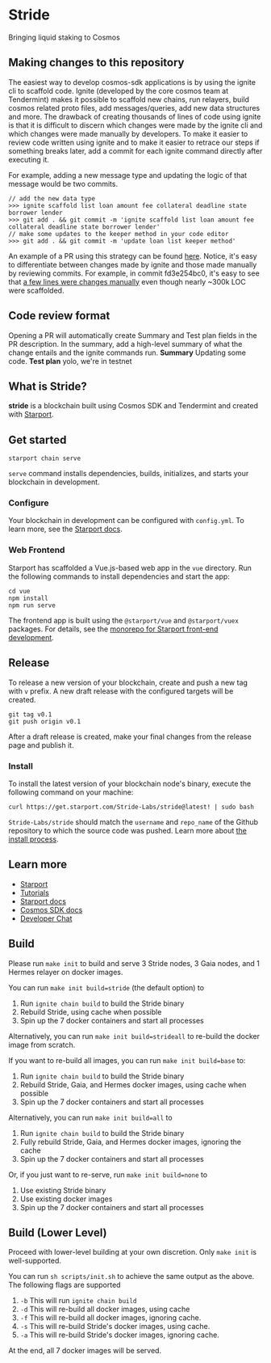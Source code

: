 # Stride

Bringing liquid staking to Cosmos

## Making changes to this repository

The easiest way to develop cosmos-sdk applications is by using the ignite cli to scaffold code. Ignite (developed by the core cosmos team at Tendermint) makes it possible to scaffold new chains, run relayers, build cosmos related proto files, add messages/queries, add new data structures and more. The drawback of creating thousands of lines of code using ignite is that it is difficult to discern which changes were made by the ignite cli and which changes were made manually by developers. To make it easier to review code written using ignite and to make it easier to retrace our steps if something breaks later, add a commit for each ignite command directly after executing it.

For example, adding a new message type and updating the logic of that message would be two commits.

```
// add the new data type
>>> ignite scaffold list loan amount fee collateral deadline state borrower lender
>>> git add . && git commit -m 'ignite scaffold list loan amount fee collateral deadline state borrower lender'
// make some updates to the keeper method in your code editor
>>> git add . && git commit -m 'update loan list keeper method'
```

An example of a PR using this strategy can be found [here](https://github.com/Stride-Labs/stride/pull/1). Notice, it's easy to differentiate between changes made by ignite and those made manually by reviewing commits. For example, in commit fd3e254bc0, it's easy to see that [a few lines were changes manually](https://github.com/Stride-Labs/stride/pull/1/commits/fd3e254bc0844fe65f5e98f12b366feef2a285f9) even though nearly ~300k LOC were scaffolded.

## Code review format

Opening a PR will automatically create Summary and Test plan fields in the PR description. In the summary, add a high-level summary of what the change entails and the ignite commands run.
**Summary**
Updating some code.
**Test plan**
yolo, we're in testnet

## What is Stride?

**stride** is a blockchain built using Cosmos SDK and Tendermint and created with [Starport](https://starport.com).

## Get started

```
starport chain serve
```

`serve` command installs dependencies, builds, initializes, and starts your blockchain in development.

### Configure

Your blockchain in development can be configured with `config.yml`. To learn more, see the [Starport docs](https://docs.starport.com).

### Web Frontend

Starport has scaffolded a Vue.js-based web app in the `vue` directory. Run the following commands to install dependencies and start the app:

```
cd vue
npm install
npm run serve
```

The frontend app is built using the `@starport/vue` and `@starport/vuex` packages. For details, see the [monorepo for Starport front-end development](https://github.com/tendermint/vue).

## Release

To release a new version of your blockchain, create and push a new tag with `v` prefix. A new draft release with the configured targets will be created.

```
git tag v0.1
git push origin v0.1
```

After a draft release is created, make your final changes from the release page and publish it.

### Install

To install the latest version of your blockchain node's binary, execute the following command on your machine:

```
curl https://get.starport.com/Stride-Labs/stride@latest! | sudo bash
```

`Stride-Labs/stride` should match the `username` and `repo_name` of the Github repository to which the source code was pushed. Learn more about [the install process](https://github.com/allinbits/starport-installer).

## Learn more

- [Starport](https://starport.com)
- [Tutorials](https://docs.starport.com/guide)
- [Starport docs](https://docs.starport.com)
- [Cosmos SDK docs](https://docs.cosmos.network)
- [Developer Chat](https://discord.gg/H6wGTY8sxw)

## Build

Please run `make init` to build and serve 3 Stride nodes, 3 Gaia nodes, and 1 Hermes relayer on docker images.

You can run `make init build=stride` (the default option) to

1. Run `ignite chain build` to build the Stride binary
2. Rebuild Stride, using cache when possible
3. Spin up the 7 docker containers and start all processes

Alternatively, you can run `make init build=strideall` to re-build the docker image from scratch.

If you want to re-build all images, you can run `make init build=base` to:

1. Run `ignite chain build` to build the Stride binary
2. Rebuild Stride, Gaia, and Hermes docker images, using cache when possible
3. Spin up the 7 docker containers and start all processes

Alternatively, you can run `make init build=all` to

1. Run `ignite chain build` to build the Stride binary
2. Fully rebuild Stride, Gaia, and Hermes docker images, ignoring the cache
3. Spin up the 7 docker containers and start all processes

Or, if you just want to re-serve, run `make init build=none` to

1. Use existing Stride binary
2. Use existing docker images
3. Spin up the 7 docker containers and start all processes

## Build (Lower Level)

Proceed with lower-level building at your own discretion. Only `make init` is well-supported.

You can run `sh scripts/init.sh` to achieve the same output as the above. The following flags are supported

1. `-b` This will run `ignite chain build`
2. `-d` This will re-build all docker images, using cache
3. `-f` This will re-build all docker images, ignoring cache.
4. `-s` This will re-build Stride's docker images, using cache.
5. `-a` This will re-build Stride's docker images, ignoring cache.

At the end, all 7 docker images will be served.
